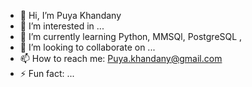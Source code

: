 - 👋 Hi, I’m Puya Khandany
- 👀 I’m interested in ...
- 🌱 I’m currently learning Python, MMSQl, PostgreSQL , 
- 💞️ I’m looking to collaborate on ...
- 📫 How to reach me: Puya.khandany@gmail.com 
- ⚡ Fun fact: ...

<!---
PuyaKh/PuyaKh is a ✨ special ✨ repository because its `README.md` (this file) appears on your GitHub profile.
You can click the Preview link to take a look at your changes.
--->
